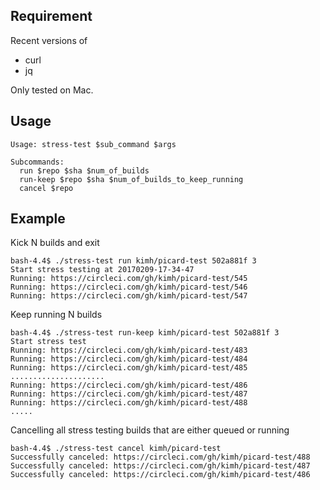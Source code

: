## Requirement

Recent versions of

- curl
- jq

Only tested on Mac.

## Usage

```
Usage: stress-test $sub_command $args

Subcommands:
  run $repo $sha $num_of_builds
  run-keep $repo $sha $num_of_builds_to_keep_running
  cancel $repo
```

## Example

Kick N builds and exit

```
bash-4.4$ ./stress-test run kimh/picard-test 502a881f 3
Start stress testing at 20170209-17-34-47
Running: https://circleci.com/gh/kimh/picard-test/545
Running: https://circleci.com/gh/kimh/picard-test/546
Running: https://circleci.com/gh/kimh/picard-test/547
```

Keep running N builds

```
bash-4.4$ ./stress-test run-keep kimh/picard-test 502a881f 3
Start stress test
Running: https://circleci.com/gh/kimh/picard-test/483
Running: https://circleci.com/gh/kimh/picard-test/484
Running: https://circleci.com/gh/kimh/picard-test/485
.....................
Running: https://circleci.com/gh/kimh/picard-test/486
Running: https://circleci.com/gh/kimh/picard-test/487
Running: https://circleci.com/gh/kimh/picard-test/488
.....
```

Cancelling all stress testing builds that are either queued or running

```
bash-4.4$ ./stress-test cancel kimh/picard-test
Successfully canceled: https://circleci.com/gh/kimh/picard-test/488
Successfully canceled: https://circleci.com/gh/kimh/picard-test/487
Successfully canceled: https://circleci.com/gh/kimh/picard-test/486
```
